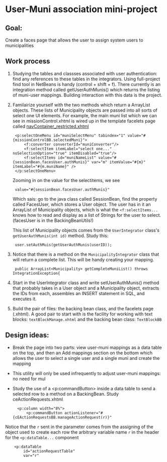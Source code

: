# User-Muni association mini-project

## Goal:
Create a faces page that allows the user to assign system users to municipalities

## Work process
1. Studying the tables and classses associated with user authentication: find any references to these tables in the integrators. Using full-project find tool in NetBeans is handy (control + shift + f). There currently is an integration method called getUserAuthMunis() which returns the listing of muni-user mappings. Building interaction with this data is the project.

2. Familairize yourself with the two methods which return a ArrayList<Municipality> objects. These lists of Municipality objects are passed into all sorts of select one UI elements. For example, the main muni list which we can see in missionControl.xhtml is wired up in the template facelets page called [navContainer_restricted.xhtml][1]

    [1]: ../blob/master/src/main/webapp/restricted/navContainer_restricted.xhtml

        <p:selectOneMenu id="muniSelectMenu" tabindex="1" value="#{missionControlBB.selectedMuni}">
            <f:converter converterId="muniConverter"/>
            <f:selectItem itemLabel="select one..." noSelectionOption="true" itemDisabled="true"/>
            <f:selectItems id="muniNameList" value="#{sessionBean.facesUser.authMunis}" var="m" itemValue="#{m}" itemLabel="#{m.muniName}" />
        </p:selectOneMenu>

    Zooming in on the value for the selectitems, we see

        value="#{sessionBean.facesUser.authMunis}"

    Which sais: go to the java class called SessionBean, find the property called FacesUser, which stores a User object. The user has in it an ArrayList of Municipality objects, which is what the `<f:selectItems...` knows how to read and display as a list of Strings for the user to select. (facesUser is in the BackingBeanUtils!)

    This list of Municipality objects comes from the `UserIntegrator` class's `getUserAuthMunis(int id)` method. Study this:

        user.setAuthMuis(getUserAuthMunis(userID));

3. Notice that there is a method on the `MunicipalityIntegrator` class that will return a complete list. This will be handy creating your mapping. 

        public ArrayList<Municipality> getCompleteMuniList() throws IntegrationException{

4. Start in the UserIntegrator class and write setUserAuthMunis() method that probably takes in a User object and a Municipality object, extracts the IDs from each, assembles an INSERT statement in SQL, and executes it.

5. Build the pair of files: the backing bean class, and the facelets page (.xhtml). A good pair to start with is the facility for working with text blocks: `textBlockManage.xhtml` and the backing bean class: `TextBlockBB`

## Design ideas:
* Break the page into two parts: view user-muni mappings as a data table on the top, and then an Add mappings section on the bottom which allows the user to select a single user and a single muni and create the mapping
* This utility will only be used infrequently to adjust user-muni mappings: no need for mul
* Study the use of a <p:commandButton> inside a data table to send a selected row to a method on a BackingBean. Study ceActionRequests.xhtml

    	<p:column width="8%">
    	    <p:commandButton actionListener="#{cEActionRequestsBB.manageActionRequest(r)}"

Notice that the `r` sent in the parameter comes from the assigning of the object used to create each row the arbitrary variable name `r` in the header for the `<p:dataTable...` component 

        <p:dataTable
            id="actionRequestTable"
            var="r"




